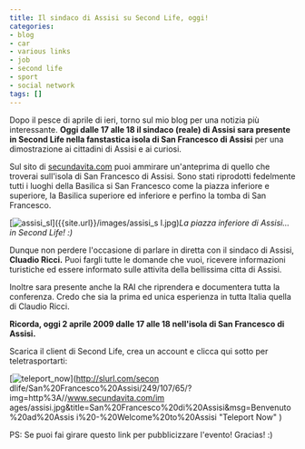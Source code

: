 ```yaml
---
title: Il sindaco di Assisi su Second Life, oggi!
categories:
- blog
- car
- various links
- job
- second life
- sport
- social network
tags: []
---
```

Dopo il pesce di aprile di ieri, torno sul mio blog per una notizia più
interessante. **Oggi dalle 17 alle 18 il sindaco (reale) di Assisi sara
presente in Second Life nella fanstastica isola di San Francesco di Assisi**
per una dimostrazione ai cittadini di Assisi e ai curiosi.

Sul sito di [secundavita.com](http://www.secundavita.com/
"http://www.secundavita.com/" ) puoi ammirare un'anteprima di quello che
troverai sull'isola di San Francesco di Assisi. Sono stati riprodotti
fedelmente tutti i luoghi della Basilica si San Francesco come la piazza
inferiore e superiore, la Basilica superiore ed inferiore e perfino la tomba
di San Francesco.

[![assisi_sl]({{site.url}}/images/assisi_sl.jpg)]({{site.url}}/images/assisi_s
l.jpg)_La piazza inferiore di Assisi... in Second Life! :)_

Dunque non perdere l'occasione di parlare in diretta con il sindaco di Assisi,
**Cluadio Ricci.** Puoi fargli tutte le domande che vuoi, ricevere
informazioni turistiche ed essere informato sulle attivita della bellissima
citta di Assisi.

Inoltre sara presente anche la RAI che riprendera e documentera tutta la
conferenza. Credo che sia la prima ed unica esperienza in tutta Italia quella
di Claudio Ricci.

**Ricorda, oggi 2 aprile 2009 dalle 17 alle 18 nell'isola di San Francesco di Assisi.**

Scarica il client di Second Life, crea un account e clicca qui sotto per
teletrasportarti:

[![teleport_now]({{site.url}}/images/teleport_now.png)](http://slurl.com/secon
dlife/San%20Francesco%20Assisi/249/107/65/?img=http%3A//www.secundavita.com/im
ages/assisi.jpg&title=San%20Francesco%20di%20Assisi&msg=Benvenuto%20ad%20Assis
i%20-%20Welcome%20to%20Assisi "Teleport Now" )

PS: Se puoi fai girare questo link per pubblicizzare l'evento! Gracias! :)

